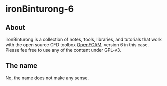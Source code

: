 # ironBinturong-6

## About
ironBinturong is a collection of notes, tools, libraries, and tutorials that
work with the open source CFD toolbox [OpenFOAM](https://openfoam.org/),
version 6 in this case. Please fee free to use any of the content under GPL-v3.

## The name
No, the name does not make any sense.

